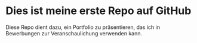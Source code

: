 # Dies ist meine erste Repo auf GitHub

Diese Repo dient dazu, ein Portfolio zu präsentieren, das ich in Bewerbungen zur Veranschaulichung verwenden kann.